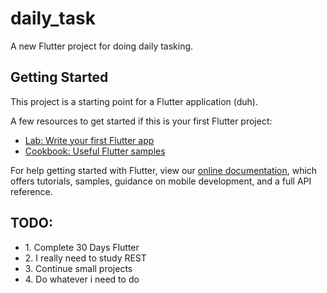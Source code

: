 # daily_task

A new Flutter project for doing daily tasking.

## Getting Started

This project is a starting point for a Flutter application (duh).

A few resources to get started if this is your first Flutter project:

- [Lab: Write your first Flutter app](https://flutter.dev/docs/get-started/codelab)
- [Cookbook: Useful Flutter samples](https://flutter.dev/docs/cookbook)

For help getting started with Flutter, view our
[online documentation](https://flutter.dev/docs), which offers tutorials,
samples, guidance on mobile development, and a full API reference.

## TODO:
<ul>
  <li>1. Complete 30 Days Flutter</li>
  <li>2. I really need to study REST</li>
  <li>3. Continue small projects</li>
  <li>4. Do whatever i need to do</li>
</ul>
